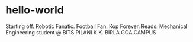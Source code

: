 # hello-world
Starting off.
Robotic Fanatic. Football Fan. Kop Forever. Reads. Mechanical Engineering student @ BITS PILANI K.K. BIRLA GOA CAMPUS
